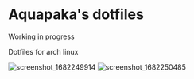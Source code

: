 # Aquapaka's dotfiles

Working in progress

Dotfiles for arch linux

![screenshot_1682249914](https://user-images.githubusercontent.com/84399613/233838013-49d2c596-8c6b-4c81-9047-b5bf1fb460de.png)
![screenshot_1682250485](https://user-images.githubusercontent.com/84399613/233838017-3928ea3e-b346-4111-adb9-3362aeb97939.png)
